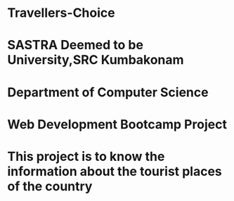 # Travellers-Choice 
# SASTRA Deemed to be University,SRC Kumbakonam
# Department of Computer Science
# Web Development Bootcamp Project
# This project is to know the information about the tourist places of the country
